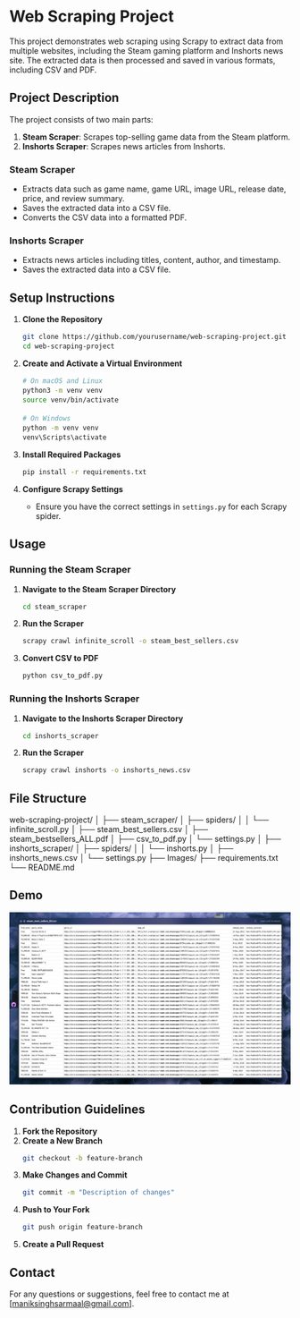 # Web Scraping Project

This project demonstrates web scraping using Scrapy to extract data from multiple websites, including the Steam gaming platform and Inshorts news site. The extracted data is then processed and saved in various formats, including CSV and PDF.

## Project Description

The project consists of two main parts:
1. **Steam Scraper**: Scrapes top-selling game data from the Steam platform.
2. **Inshorts Scraper**: Scrapes news articles from Inshorts.

### Steam Scraper
- Extracts data such as game name, game URL, image URL, release date, price, and review summary.
- Saves the extracted data into a CSV file.
- Converts the CSV data into a formatted PDF.

### Inshorts Scraper
- Extracts news articles including titles, content, author, and timestamp.
- Saves the extracted data into a CSV file.

## Setup Instructions

1. **Clone the Repository**
    ```bash
    git clone https://github.com/yourusername/web-scraping-project.git
    cd web-scraping-project
    ```

2. **Create and Activate a Virtual Environment**
    ```bash
    # On macOS and Linux
    python3 -m venv venv
    source venv/bin/activate

    # On Windows
    python -m venv venv
    venv\Scripts\activate
    ```

3. **Install Required Packages**
    ```bash
    pip install -r requirements.txt
    ```

4. **Configure Scrapy Settings**
    - Ensure you have the correct settings in `settings.py` for each Scrapy spider.

## Usage

### Running the Steam Scraper
1. **Navigate to the Steam Scraper Directory**
    ```bash
    cd steam_scraper
    ```

2. **Run the Scraper**
    ```bash
    scrapy crawl infinite_scroll -o steam_best_sellers.csv
    ```

3. **Convert CSV to PDF**
    ```bash
    python csv_to_pdf.py
    ```

### Running the Inshorts Scraper
1. **Navigate to the Inshorts Scraper Directory**
    ```bash
    cd inshorts_scraper
    ```

2. **Run the Scraper**
    ```bash
    scrapy crawl inshorts -o inshorts_news.csv
    ```

## File Structure
web-scraping-project/
│
├── steam_scraper/
│ ├── spiders/
│ │ └── infinite_scroll.py
│ ├── steam_best_sellers.csv
│ ├── steam_bestsellers_ALL.pdf
│ ├── csv_to_pdf.py
│ └── settings.py
│
├── inshorts_scraper/
│ ├── spiders/
│ │ └── inshorts.py
│ ├── inshorts_news.csv
│ └── settings.py
├── Images/
├── requirements.txt
└── README.md

## Demo 
![CSV data as in steam_scraper/steam_bestsellers_ALL.csv](Images/steam_data.png)
## Contribution Guidelines

1. **Fork the Repository**
2. **Create a New Branch**
    ```bash
    git checkout -b feature-branch
    ```
3. **Make Changes and Commit**
    ```bash
    git commit -m "Description of changes"
    ```
4. **Push to Your Fork**
    ```bash
    git push origin feature-branch
    ```
5. **Create a Pull Request**


## Contact

For any questions or suggestions, feel free to contact me at [maniksinghsarmaal@gmail.com].

